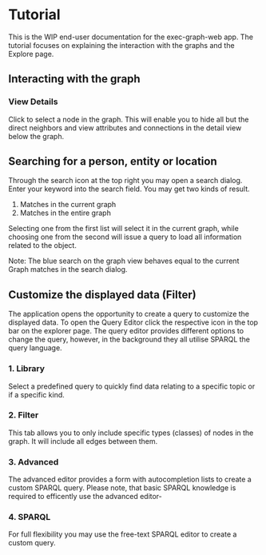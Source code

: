 # Tutorial

This is the WIP end-user documentation for the exec-graph-web app. The tutorial focuses on explaining the interaction with the graphs and the Explore page.

## Interacting with the graph

### View Details
Click to select a node in the graph. This will enable you to hide all but the direct neighbors and view attributes and connections in the detail view below the graph. 

## Searching for a person, entity or location

Through the search icon at the top right you may open a search dialog. Enter your keyword into the search field. You may get two kinds of result.

1. Matches in the current graph
2. Matches in the entire graph

Selecting one from the first list will select it in the current graph, while choosing one from the second will issue a query to load all information related to the object.

Note: The blue search on the graph view behaves equal to the current Graph matches in the search dialog.

## Customize the displayed data (Filter)

The application opens the opportunity to create a query to customize the displayed data. To open the Query Editor click the respective icon in the top bar on the explorer page. The query editor provides different options to change the query, however, in the background they all utilise SPARQL the query language.

### 1. Library
Select a predefined query to quickly find data relating to a specific topic or if a specific kind.

### 2. Filter
This tab allows you to only include specific types (classes) of nodes in the graph. It will include all edges between them.

### 3. Advanced
The advanced editor provides a form with autocompletion lists to create a custom SPARQL query. Please note, that basic SPARQL knowledge is required to efficently use the advanced editor-

### 4. SPARQL
For full flexibility you may use the free-text SPARQL editor to create a custom query.

